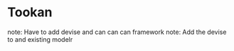 # Tookan
note: Have to add devise and can can can framework 
note: Add the devise to and existing modelr
